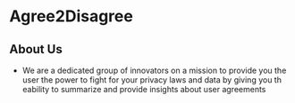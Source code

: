 # Agree2Disagree

## About Us
- We are a dedicated group of innovators on a mission to provide you the user the power to fight for your privacy laws and data by giving you th eability to summarize and provide insights about user agreements 